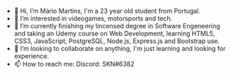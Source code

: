 - 👋 Hi, I’m Mário Martins, I'm a 23 year old student from Portugal.
- 👀 I’m interested in videogames, motorsports and tech.
- 🌱 I’m currently finishing my lincensed degree in Software Engeneering and taking an Udemy course on Web Development, learning HTML5, CSS3, JavaScript, 
PostgreSQL, Node.js, Express.js and Bootstrap use.
- 💞️ I’m looking to collaborate on anything, I'm just learning and looking for experience.
- 📫 How to reach me: Discord: SKN#6382

<!---
MarioMartinsESTG/MarioMartinsESTG is a ✨ special ✨ repository because its `README.md` (this file) appears on your GitHub profile.
You can click the Preview link to take a look at your changes.
--->

